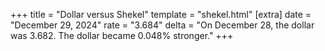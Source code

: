 +++
title = "Dollar versus Shekel"
template = "shekel.html"
[extra]
date = "December 29, 2024"
rate = "3.684"
delta = "On December 28, the dollar was 3.682. The dollar became 0.048% stronger."
+++
